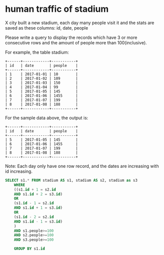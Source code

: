 # human traffic of stadium

X city built a new stadium, each day many people visit it and the stats are saved as these columns: id, date, people

Please write a query to display the records which have 3 or more consecutive rows and the amount of people more than 100(inclusive).

For example, the table stadium:
```
+------+------------+-----------+
| id   | date       | people    |
+------+------------+-----------+
| 1    | 2017-01-01 | 10        |
| 2    | 2017-01-02 | 109       |
| 3    | 2017-01-03 | 150       |
| 4    | 2017-01-04 | 99        |
| 5    | 2017-01-05 | 145       |
| 6    | 2017-01-06 | 1455      |
| 7    | 2017-01-07 | 199       |
| 8    | 2017-01-08 | 188       |
+------+------------+-----------+
```
For the sample data above, the output is:
```
+------+------------+-----------+
| id   | date       | people    |
+------+------------+-----------+
| 5    | 2017-01-05 | 145       |
| 6    | 2017-01-06 | 1455      |
| 7    | 2017-01-07 | 199       |
| 8    | 2017-01-08 | 188       |
+------+------------+-----------+
```
Note:
Each day only have one row record, and the dates are increasing with id increasing.



```SQL
SELECT s1.* FROM stadium AS s1, stadium AS s2, stadium as s3
    WHERE
    ((s1.id + 1 = s2.id
    AND s1.id + 2 = s3.id)
    OR
    (s1.id - 1 = s2.id
    AND s1.id + 1 = s3.id)
    OR
    (s1.id - 2 = s2.id
    AND s1.id - 1 = s3.id)
    )
    AND s1.people>=100
    AND s2.people>=100
    AND s3.people>=100

    GROUP BY s1.id
```
